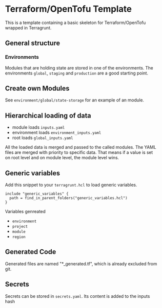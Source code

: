 # Terraform/OpenTofu Template 

This is a template containing a basic skeleton for Terraform/OpenTofu wrapped in Terragrunt.

## General structure

### Environments

Modules that are holding state are stored in one of the environments. The environments `global`, `staging` and `production` are a good starting point.

## Create own Modules

See `environment/global/state-storage` for an example of an module.


## Hierarchical loading of data

- module loads `inputs.yaml`
- environment loads `environment_inputs.yaml`
- root loads `global_inputs.yaml`

All the loaded data is merged and passed to the called modules. The YAML files are merged with priority to specific data. That means if a value is set on root level and on module level, the module level wins.

## Generic variables

Add this snippet to your `terragrunt.hcl` to load generic variables.

```hcl
include "generic_variables" {
  path = find_in_parent_folders("generic_variables.hcl")
}
```

Variables genreated
- `environment`
- `project`
- `module`
- `region`

## Generated Code

Generated files are named "*_generated.tf", which is already excluded from git.

## Secrets

Secrets can be stored in `secrets.yaml`. Its content is added to the inputs hash
